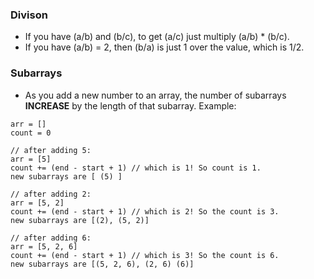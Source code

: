 ### Divison
- If you have (a/b) and (b/c), to get (a/c) just multiply (a/b) * (b/c).
- If you have (a/b) = 2, then (b/a) is just 1 over the value, which is 1/2.

### Subarrays
- As you add a new number to an array, the number of subarrays **INCREASE** by the length of that subarray. Example:
```
arr = []
count = 0

// after adding 5:
arr = [5]
count += (end - start + 1) // which is 1! So count is 1.
new subarrays are [ (5) ]

// after adding 2:
arr = [5, 2]
count += (end - start + 1) // which is 2! So the count is 3.
new subarrays are [(2), (5, 2)]

// after adding 6:
arr = [5, 2, 6]
count += (end - start + 1) // which is 3! So the count is 6.
new subarrays are [(5, 2, 6), (2, 6) (6)]
```
